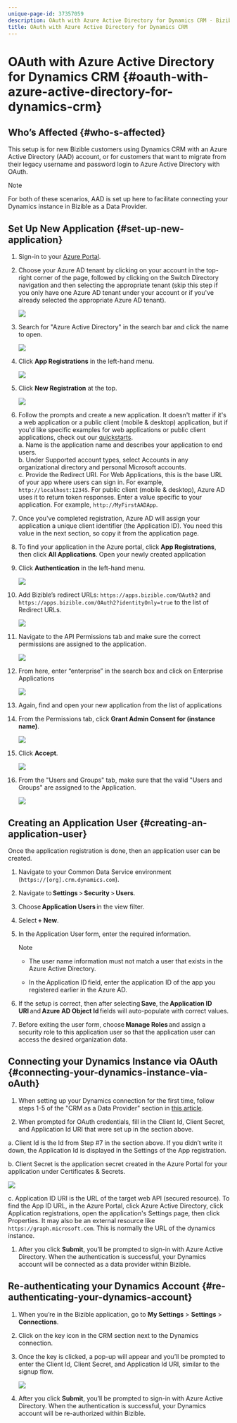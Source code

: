 ```yaml
---
unique-page-id: 37357059
description: OAuth with Azure Active Directory for Dynamics CRM - Bizible - Product Documentation
title: OAuth with Azure Active Directory for Dynamics CRM
---
```


# OAuth with Azure Active Directory for Dynamics CRM {#oauth-with-azure-active-directory-for-dynamics-crm}

## Who’s Affected {#who-s-affected}

This setup is for new Bizible customers using Dynamics CRM with an Azure Active Directory (AAD) account, or for customers that want to migrate from their legacy username and password login to Azure Active Directory with OAuth.

>[!NOTE]
>
>For both of these scenarios, AAD is set up here to facilitate connecting your Dynamics instance in Bizible as a Data Provider.

## Set Up New Application {#set-up-new-application}

1. Sign-in to your [Azure Portal](https://portal.azure.com/#home).

1. Choose your Azure AD tenant by clicking on your account in the top-right corner of the page, followed by clicking on the Switch Directory navigation and then selecting the appropriate tenant (skip this step if you only have one Azure AD tenant under your account or if you've already selected the appropriate Azure AD tenant).

   ![](assets/setup-2.png)

1. Search for "Azure Active Directory" in the search bar and click the name to open.

   ![](assets/setup-3.png)

1. Click **App Registrations** in the left-hand menu.

   ![](assets/setup-4.png)

1. Click **New Registration** at the top.

   ![](assets/setup-5.png)

1. Follow the prompts and create a new application. It doesn't matter if it's a web application or a public client (mobile & desktop) application, but if you'd like specific examples for web applications or public client applications, check out our [quickstarts](https://docs.microsoft.com/en-us/azure/active-directory/develop/v1-overview).  
   a. Name is the application name and describes your application to end users.  
   b. Under Supported account types, select Accounts in any organizational directory and personal Microsoft accounts.  
   c. Provide the Redirect URI. For Web Applications, this is the base URL of your app where users can sign in. For example, `http://localhost:12345`. For public client (mobile & desktop), Azure AD uses it to return token responses. Enter a value specific to your application. For example, `http://MyFirstAADApp`.

1. Once you've completed registration, Azure AD will assign your application a unique client identifier (the Application ID). You need this value in the next section, so copy it from the application page.

1. To find your application in the Azure portal, click **App Registrations**, then click **All Applications**. Open your newly created application

1. Click **Authentication** in the left-hand menu.

   ![](assets/setup-9.png)

1. Add Bizible’s redirect URLs: `https://apps.bizible.com/OAuth2` and `https://apps.bizible.com/OAuth2?identityOnly=true` to the list of Redirect URLs.

   ![](assets/setup-10.png)

1. Navigate to the API Permissions tab and make sure the correct permissions are assigned to the application.

   ![](assets/setup-10a.png)

1. From here, enter “enterprise” in the search box and click on Enterprise Applications

   ![](assets/setup-11.png)

1. Again, find and open your new application from the list of applications

1. From the Permissions tab, click **Grant Admin Consent for (instance name)**.

   ![](assets/setup-13a.png)

1. Click **Accept**.

   ![](assets/setup-13b.png)

1. From the "Users and Groups" tab, make sure that the valid "Users and Groups" are assigned to the Application.
  
   ![](assets/setup-14.png)

## Creating an Application User {#creating-an-application-user}

Once the application registration is done, then an application user can be created.

1. Navigate to your Common Data Service environment (`https://[org].crm.dynamics.com`).

1. Navigate to **Settings** > **Security** > **Users**.

1. Choose **Application Users** in the view filter.

1. Select **+ New**.

1. In the Application User form, enter the required information.

   >[!NOTE]
   >
   >* The user name information must not match a user that exists in the Azure Active Directory.
   >
   >* In the Application ID field, enter the application ID of the app you registered earlier in the Azure AD.

1. If the setup is correct, then after selecting **Save**, the **Application ID URI** and **Azure AD Object Id** fields will auto-populate with correct values.

1. Before exiting the user form, choose **Manage Roles** and assign a security role to this application user so that the application user can access the desired organization data.

## Connecting your Dynamics Instance via OAuth {#connecting-your-dynamics-instance-via-oAuth}

1. When setting up your Dynamics connection for the first time, follow steps 1-5 of the "CRM as a Data Provider" section in [this article](/help/bizible-and-dynamics/getting-started-with-bizible-and-dynamics/microsoft-dynamics-crm-installation-guide.md).

1. When prompted for OAuth credentials, fill in the Client Id, Client Secret, and Application Id URI that were set up in the section above.

  a. Client Id is the Id from Step #7 in the section above. If you didn’t write it down, the Application Id is displayed in the Settings of the App registration.

  b. Client Secret is the application secret created in the Azure Portal for your application under Certificates & Secrets.

   ![](assets/creating-2e.png)
  
  c. Application ID URI is the URL of the target web API (secured resource). To find the App ID URL, in the Azure Portal, click Azure Active Directory, click Application registrations, open the application's Settings page, then click Properties. It may also be an external resource like `https://graph.microsoft.com`. This is normally the URL of the dynamics instance.

1. After you click **Submit**, you’ll be prompted to sign-in with Azure Active Directory. When the authentication is successful, your Dynamics account will be connected as a data provider within Bizible.

## Re-authenticating your Dynamics Account {#re-authenticating-your-dynamics-account}

1. When you’re in the Bizible application, go to **My Settings** > **Settings** > **Connections**.

1. Click on the key icon in the CRM section next to the Dynamics connection.

1. Once the key is clicked, a pop-up will appear and you’ll be prompted to enter the Client Id, Client Secret, and Application Id URI, similar to the signup flow.

   ![](assets/re-authenticating-3.png)

1. After you click **Submit**, you’ll be prompted to sign-in with Azure Active Directory. When the authentication is successful, your Dynamics account will be re-authorized within Bizible.
